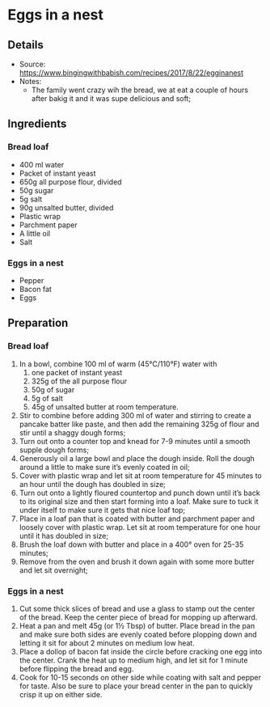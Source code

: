 # Eggs in a nest

## Details

* Source: https://www.bingingwithbabish.com/recipes/2017/8/22/egginanest
* Notes:
  * The family went crazy wih the bread, we at eat a couple of hours after bakig it and it was supe delicious and soft;

## Ingredients

### Bread loaf

* 400 ml water
* Packet of instant yeast
* 650g all purpose flour, divided
* 50g sugar
* 5g salt
* 90g unsalted butter, divided
* Plastic wrap
* Parchment paper
* A little oil
* Salt

### Eggs in a nest

* Pepper
* Bacon fat
* Eggs

## Preparation

### Bread loaf

1. In a bowl, combine 100 ml of warm (45°C/110°F) water with
   1. one packet of instant yeast
   2. 325g of the all purpose flour  
   3. 50g of sugar
   4. 5g of salt
   5. 45g of unsalted butter at room temperature.
2. Stir to combine before adding 300 ml of water and stirring to create a pancake batter like paste, and then add the remaining 325g of flour and stir until a shaggy dough forms;
3. Turn out onto a counter top and knead for 7-9 minutes until a smooth supple dough forms;
4. Generously oil a large bowl and place the dough inside. Roll the dough around a little to make sure it’s evenly coated in oil;
5. Cover with plastic wrap and let sit at room temperature for 45 minutes to an hour until the dough has doubled in size;
6. Turn out onto a lightly floured countertop and punch down until it’s back to its original size and then start forming into a loaf. Make sure to tuck it under itself to make sure it gets that nice loaf top;
7. Place in a loaf pan that is coated with butter and parchment paper and loosely cover with plastic wrap. Let sit at room temperature for one hour until it has doubled in size;
8. Brush the loaf down with butter and place in a 400° oven for 25-35 minutes;
9. Remove from the oven and brush it down again with some more butter and let sit overnight;

### Eggs in a nest

1. Cut some thick slices of bread and use a glass to stamp out the center of the bread. Keep the center piece of bread for mopping up afterward.
2. Heat a pan and melt 45g (or 1½ Tbsp) of butter. Place bread in the pan and make sure both sides are evenly coated before plopping down and letting it sit for about 2 minutes on medium low heat.
3. Place a dollop of bacon fat inside the circle before cracking one egg into the center. Crank the heat up to medium high, and let sit for 1 minute before flipping the bread and egg.
4. Cook for 10-15 seconds on other side while coating with salt and pepper for taste. Also be sure to place your bread center in the pan to quickly crisp it up on either side.

